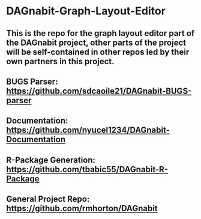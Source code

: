 # DAGnabit-Graph-Layout-Editor
This is the repo for the graph layout editor part of the DAGnabit project, other parts of the project will be self-contained in other repos led by their own partners in this project.
---
BUGS Parser: https://github.com/sdcaoile21/DAGnabit-BUGS-parser 
--
Documentation: https://github.com/nyucel1234/DAGnabit-Documentation
--
R-Package Generation: https://github.com/tbabic55/DAGnabit-R-Package
--
General Project Repo: https://github.com/rmhorton/DAGnabit
--
